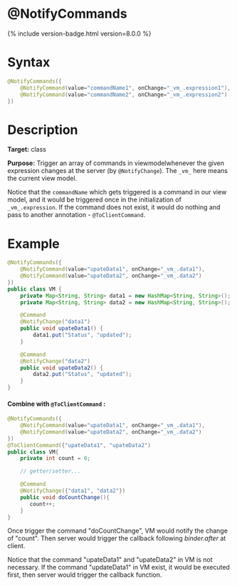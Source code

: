 # @NotifyCommands
{% include version-badge.html version=8.0.0 %}

Syntax
======

```java
@NotifyCommands({
	@NotifyCommand(value="commandName1", onChange="_vm_.expression1"),
	@NotifyCommand(value="commandName2", onChange="_vm_.expression2")
})
```

Description
===========

**Target:** class

**Purpose:** Trigger an array of commands in viewmodelwhenever the given expression changes at the server (by `@NotifyChange`). The `_vm_` here means the current view model.

Notice that the `commandName` which gets triggered is a command in our view model, and it would be triggered once in the initialization of `_vm_.expression`. If the command does not exist, it would do nothing and pass to another annotation - `@ToClientCommand`.

Example
=======

```java
@NotifyCommands({
	@NotifyCommand(value="upateData1", onChange="_vm_.data1"),
	@NotifyCommand(value="upateData2", onChange="_vm_.data2")
})
public class VM {
    private Map<String, String> data1 = new HashMap<String, String>();
    private Map<String, String> data2 = new HashMap<String, String>();

    @Command
    @NotifyChange("data1")
    public void upateData1() {
        data1.put("Status", "updated");
    }

    @Command
    @NotifyChange("data2")
    public void upateData2() {
        data2.put("Status", "updated");
    }
}
```
#### Combine with `@ToClientCommand` :

```java
@NotifyCommands({
	@NotifyCommand(value="upateData1", onChange="_vm_.data1"),
	@NotifyCommand(value="upateData2", onChange="_vm_.data2")
})
@ToClientCommand({"upateData1", "upateData2")
public class VM{
    private int count = 0;

    // getter/setter...

    @Command
    @NotifyChange({"data1", "data2"})
    public void doCountChange(){
       count++;
    }
}
```
Once trigger the command "doCountChange", VM would notify the change of "count".
Then server would trigger the callback following *binder.after* at client.

Notice that the command "upateData1" and "upateData2" in VM is not necessary. If the command "updateData1" in VM exist, it would be executed first, then server would trigger the callback function.
